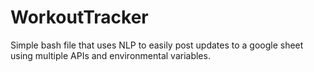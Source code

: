 # WorkoutTracker
Simple bash file that uses NLP to easily post updates to a google sheet using multiple APIs and environmental variables.
